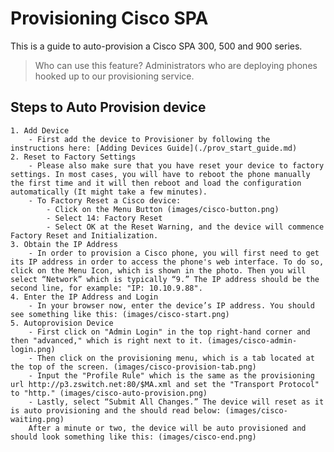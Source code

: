 # Provisioning Cisco SPA

This is a guide to auto-provision a Cisco SPA 300, 500 and 900 series.

> Who can use this feature?
> Administrators who are deploying phones hooked up to our provisioning service.

## Steps to Auto Provision device

    1. Add Device
        - First add the device to Provisioner by following the instructions here: [Adding Devices Guide](./prov_start_guide.md)
    2. Reset to Factory Settings
        - Please also make sure that you have reset your device to factory settings. In most cases, you will have to reboot the phone manually the first time and it will then reboot and load the configuration automatically (It might take a few minutes).
        - To Factory Reset a Cisco device:
            - Click on the Menu Button (images/cisco-button.png)
            - Select 14: Factory Reset
            - Select OK at the Reset Warning, and the device will commence Factory Reset and Initialization.
    3. Obtain the IP Address
        - In order to provision a Cisco phone, you will first need to get its IP address in order to access the phone's web interface. To do so, click on the Menu Icon, which is shown in the photo. Then you will select “Network” which is typically “9.” The IP address should be the second line, for example: "IP: 10.10.9.88".
    4. Enter the IP Address and Login
        - In your browser now, enter the device’s IP address. You should see something like this: (images/cisco-start.png)
    5. Autoprovision Device
        - First click on "Admin Login" in the top right-hand corner and then "advanced," which is right next to it. (images/cisco-admin-login.png)
        - Then click on the provisioning menu, which is a tab located at the top of the screen. (images/cisco-provision-tab.png)
        - Input the "Profile Rule" which is the same as the provisioning url http://p3.zswitch.net:80/$MA.xml and set the "Transport Protocol" to "http." (images/cisco-auto-provision.png)
        - Lastly, select “Submit All Changes.” The device will reset as it is auto provisioning and the should read below: (images/cisco-waiting.png)
        After a minute or two, the device will be auto provisioned and should look something like this: (images/cisco-end.png)